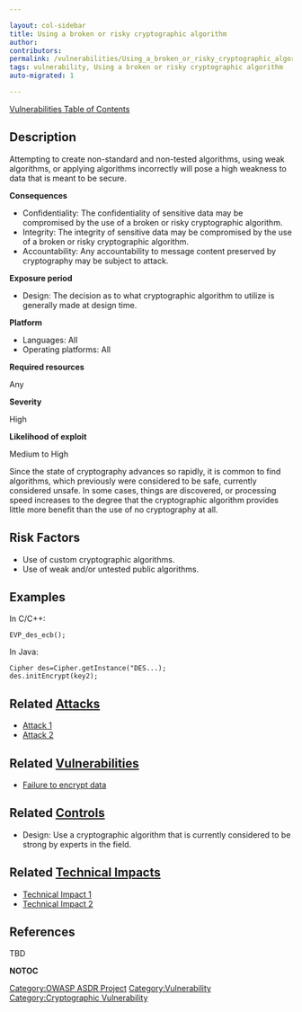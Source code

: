 ```yaml
---

layout: col-sidebar
title: Using a broken or risky cryptographic algorithm
author: 
contributors: 
permalink: /vulnerabilities/Using_a_broken_or_risky_cryptographic_algorithm
tags: vulnerability, Using a broken or risky cryptographic algorithm
auto-migrated: 1

---
```


[Vulnerabilities Table of Contents](ASDR_TOC_Vulnerabilities "wikilink")

## Description

Attempting to create non-standard and non-tested algorithms, using weak
algorithms, or applying algorithms incorrectly will pose a high weakness
to data that is meant to be secure.

**Consequences**

  - Confidentiality: The confidentiality of sensitive data may be
    compromised by the use of a broken or risky cryptographic algorithm.
  - Integrity: The integrity of sensitive data may be compromised by the
    use of a broken or risky cryptographic algorithm.
  - Accountability: Any accountability to message content preserved by
    cryptography may be subject to attack.

**Exposure period**

  - Design: The decision as to what cryptographic algorithm to utilize
    is generally made at design time.

**Platform**

  - Languages: All
  - Operating platforms: All

**Required resources**

Any

**Severity**

High

**Likelihood of exploit**

Medium to High

Since the state of cryptography advances so rapidly, it is common to
find algorithms, which previously were considered to be safe, currently
considered unsafe. In some cases, things are discovered, or processing
speed increases to the degree that the cryptographic algorithm provides
little more benefit than the use of no cryptography at all.

## Risk Factors

  - Use of custom cryptographic algorithms.
  - Use of weak and/or untested public algorithms.

## Examples

In C/C++:

    EVP_des_ecb();

In Java:

    Cipher des=Cipher.getInstance("DES...);
    des.initEncrypt(key2);

## Related [Attacks](Attacks "wikilink")

  - [Attack 1](Attack_1 "wikilink")
  - [Attack 2](Attack_2 "wikilink")

## Related [Vulnerabilities](https://owasp.org/www-community/vulnerabilities/)

  - [Failure to encrypt data](Failure_to_encrypt_data "wikilink")

## Related [Controls](Controls "wikilink")

  - Design: Use a cryptographic algorithm that is currently considered
    to be strong by experts in the field.

## Related [Technical Impacts](Technical_Impacts "wikilink")

  - [Technical Impact 1](Technical_Impact_1 "wikilink")
  - [Technical Impact 2](Technical_Impact_2 "wikilink")

## References

TBD

__NOTOC__

[Category:OWASP ASDR Project](Category:OWASP_ASDR_Project "wikilink")
[Category:Vulnerability](Category:Vulnerability "wikilink")
[Category:Cryptographic
Vulnerability](Category:Cryptographic_Vulnerability "wikilink")